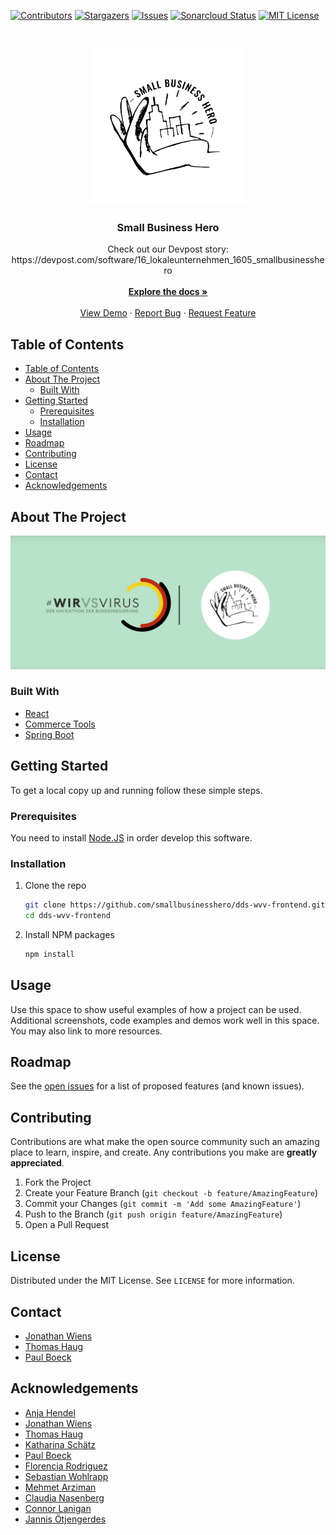 <!-- PROJECT SHIELDS -->
<!--
*** I'm using markdown "reference style" links for readability.
*** Reference links are enclosed in brackets [ ] instead of parentheses ( ).
*** See the bottom of this document for the declaration of the reference variables
*** for contributors-url, forks-url, etc. This is an optional, concise syntax you may use.
*** https://www.markdownguide.org/basic-syntax/#reference-style-links
-->
[![Contributors][contributors-shield]][contributors-url]
[![Stargazers][stars-shield]][stars-url]
[![Issues][issues-shield]][issues-url]
[![Sonarcloud Status](https://sonarcloud.io/api/project_badges/measure?project=smallbusinesshero_dds-wvv-frontend&metric=alert_status)](https://sonarcloud.io/dashboard?id=smallbusinesshero_dds-wvv-frontend)
[![MIT License][license-shield]][license-url]



<!-- PROJECT LOGO -->
<br />
<p align="center">
  <a href="https://github.com/smallbusinesshero/dds-wvv-frontend">
    <img src="logo.png" alt="Logo" width="250" height="250">
  </a>

  <h3 align="center">Small Business Hero</h3>

  <p align="center">
    Check out our Devpost story: <br />
    https://devpost.com/software/16_lokaleunternehmen_1605_smallbusinesshero
    <br />
    <br />
    <a href="https://github.com/smallbusinesshero/dds-wvv-frontend"><strong>Explore the docs »</strong></a>
    <br />
    <br />
    <a href="http://www.smallbusinesshero.de/">View Demo</a>
    ·
    <a href="https://github.com/smallbusinesshero/dds-wvv-frontend/issues">Report Bug</a>
    ·
    <a href="https://github.com/smallbusinesshero/dds-wvv-frontend/issues">Request Feature</a>
  </p>
</p>



<!-- TABLE OF CONTENTS -->
## Table of Contents

- [Table of Contents](#table-of-contents)
- [About The Project](#about-the-project)
  - [Built With](#built-with)
- [Getting Started](#getting-started)
  - [Prerequisites](#prerequisites)
  - [Installation](#installation)
- [Usage](#usage)
- [Roadmap](#roadmap)
- [Contributing](#contributing)
- [License](#license)
- [Contact](#contact)
- [Acknowledgements](#acknowledgements)



<!-- ABOUT THE PROJECT -->
## About The Project

[![Product Name Screen Shot][product-screenshot]](https://www.youtube.com/watch?time_continue=2&v=umg0Hjc02SM&feature=emb_logo)

### Built With

* [React](https://reactjs.org/)
* [Commerce Tools](https://commercetools.com/de/)
* [Spring Boot](https://spring.io/projects/spring-boot)



<!-- GETTING STARTED -->
## Getting Started

To get a local copy up and running follow these simple steps.

### Prerequisites

You need to install [Node.JS](https://nodejs.org/) in order develop this software.

### Installation
 
1. Clone the repo
   ```sh
   git clone https://github.com/smallbusinesshero/dds-wvv-frontend.git
   cd dds-wvv-frontend
   ```
2. Install NPM packages
   ```sh
   npm install
   ```



<!-- USAGE EXAMPLES -->
## Usage

Use this space to show useful examples of how a project can be used. Additional screenshots, code examples and demos work well in this space. You may also link to more resources.

<!-- ROADMAP -->
## Roadmap

See the [open issues](https://github.com/smallbusinesshero/dds-wvv-frontend/issues) for a list of proposed features (and known issues).



<!-- CONTRIBUTING -->
## Contributing

Contributions are what make the open source community such an amazing place to learn, inspire, and create. Any contributions you make are **greatly appreciated**.

1. Fork the Project
2. Create your Feature Branch (`git checkout -b feature/AmazingFeature`)
3. Commit your Changes (`git commit -m 'Add some AmazingFeature'`)
4. Push to the Branch (`git push origin feature/AmazingFeature`)
5. Open a Pull Request



<!-- LICENSE -->
## License

Distributed under the MIT License. See `LICENSE` for more information.



<!-- CONTACT -->
## Contact

* [Jonathan Wiens](https://www.linkedin.com/in/jonathan-wiens-022459142/)
* [Thomas Haug](https://www.linkedin.com/in/thomas-haug-931728133/)
* [Paul Boeck](https://www.linkedin.com/in/paul-boeck/)

<!-- ACKNOWLEDGEMENTS -->
## Acknowledgements

* [Anja Hendel](https://www.linkedin.com/in/anja-hendel-97921322/)
* [Jonathan Wiens](https://www.linkedin.com/in/jonathan-wiens-022459142/)
* [Thomas Haug](https://www.linkedin.com/in/thomas-haug-931728133/)
* [Katharina Schätz](https://www.linkedin.com/in/katharina-sch%C3%A4tz-3b784b131/)
* [Paul Boeck](https://www.linkedin.com/in/paul-boeck/)
* [Florencia Rodriguez](https://www.linkedin.com/in/florencia-r-816a9138/)
* [Sebastian Wohlrapp](https://www.linkedin.com/in/wohlrapp/)
* [Mehmet Arziman](https://www.linkedin.com/in/mehmet-arziman-b334bb10a/)
* [Claudia Nasenberg](https://www.linkedin.com/in/claudianasenberg/)
* [Connor Lanigan](https://www.linkedin.com/in/connorlanigan/)
* [Jannis Ötjengerdes](https://www.linkedin.com/in/jannis-%C3%B6tjengerdes-85360413b/)





<!-- MARKDOWN LINKS & IMAGES -->
<!-- https://www.markdownguide.org/basic-syntax/#reference-style-links -->
[contributors-shield]: https://img.shields.io/github/contributors/smallbusinesshero/dds-wvv-frontend.svg?style=flat-square
[contributors-url]: https://github.com/smallbusinesshero/dds-wvv-frontend/graphs/contributors
[stars-shield]: https://img.shields.io/github/stars/smallbusinesshero/dds-wvv-frontend.svg?style=flat-square
[stars-url]: https://github.com/smallbusinesshero/dds-wvv-frontend/stargazers
[issues-shield]: https://img.shields.io/github/issues/smallbusinesshero/dds-wvv-frontend.svg?style=flat-square
[issues-url]: https://github.com/smallbusinesshero/dds-wvv-frontend/issues
[license-shield]: https://img.shields.io/github/license/smallbusinesshero/dds-wvv-frontend.svg?style=flat-square
[license-url]: https://github.com/smallbusinesshero/dds-wvv-frontend/blob/master/LICENSE.txt
[product-screenshot]: preview.png
